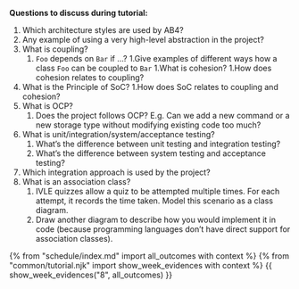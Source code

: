 **Questions to discuss during tutorial:**

1. Which architecture styles are used by AB4?
1. Any example of using a very high-level abstraction in the project?
1. What is coupling? 
   1. `Foo` depends on `Bar` if …?
   1.Give examples of different ways how a class `Foo` can be coupled to `Bar`
1.What is cohesion?
  1.How does cohesion relates to coupling?
1. What is the Principle of SoC? 
   1.How does SoC relates to coupling and cohesion?
1. What is OCP?
   1. Does the project follows OCP? E.g. Can we add a new command or a new storage type without modifying existing code too much? 
1. What is unit/integration/system/acceptance testing?
   1. What’s the difference between unit testing and integration testing?
   1. What’s the difference between system testing and acceptance testing?
1. Which integration approach is used by the project?
1. What is an association class?
   1. IVLE quizzes allow a quiz to be attempted multiple times. For each attempt, it records the time taken. Model this scenario as a class diagram. 
   1. Draw another diagram to describe how you would implement it in code (because programming languages don’t have direct support for association classes).

{% from "schedule/index.md" import all_outcomes with context %}
{% from "common/tutorial.njk" import  show_week_evidences with context %}
{{ show_week_evidences("8", all_outcomes) }}